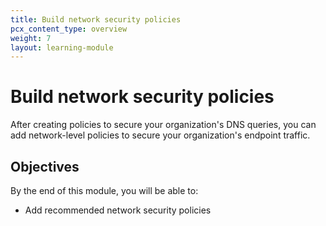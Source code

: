 ```yaml
---
title: Build network security policies
pcx_content_type: overview
weight: 7
layout: learning-module
---
```


# Build network security policies

After creating policies to secure your organization's DNS queries, you can add network-level policies to secure your organization's endpoint traffic.

## Objectives

By the end of this module, you will be able to:

- Add recommended network security policies
